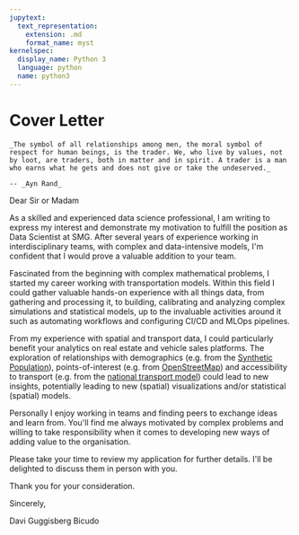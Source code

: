 ```yaml
---
jupytext:
  text_representation:
    extension: .md
    format_name: myst
kernelspec:
  display_name: Python 3
  language: python
  name: python3
---
```


# Cover Letter

```{epigraph}
_The symbol of all relationships among men, the moral symbol of respect for human beings, is the trader. We, who live by values, not by loot, are traders, both in matter and in spirit. A trader is a man who earns what he gets and does not give or take the undeserved._

-- _Ayn Rand_
```

Dear Sir or Madam

As a skilled and experienced data science professional, I am writing to express my interest
and demonstrate my motivation to fulfill the position as Data Scientist at SMG. 
After several years of experience working in interdisciplinary teams, with complex and data-intensive models, 
I'm confident that I would prove a valuable addition to your team. 

Fascinated from the beginning with complex mathematical problems, I started my career working 
with transportation models. 
Within this field I could gather valuable hands-on experience with all things data,
from gathering and processing it, to building, calibrating and analyzing complex simulations and statistical models,
up to the invaluable activities around it such as automating workflows and configuring CI/CD and MLOps pipelines.

From my experience with spatial and transport data, I could particularly benefit your analytics on real estate and vehicle sales platforms. The exploration of relationships with demographics (e.g. from the [Synthetic Population](https://www.swissubase.ch/en/catalogue/studies/13439/17244/datasets/1314/2143/overview)), points-of-interest (e.g. from [OpenStreetMap](https://www.openstreetmap.org/#map%253D8%252F46.825%252F8.224)) and accessibility to transport (e.g. from the [national transport model](https://zenodo.org/record/5700957)) could lead to new insights, potentially leading to new (spatial) visualizations and/or statistical (spatial) models. 

Personally I enjoy working in teams and finding peers to exchange ideas and learn from. 
You'll find me always motivated by complex problems and willing to take responsibility 
when it comes to developing new ways of adding value to the organisation. 

Please take your time to review my application for further details. 
I'll be delighted to discuss them in person with you.

Thank you for your consideration.

Sincerely,

Davi Guggisberg Bicudo
